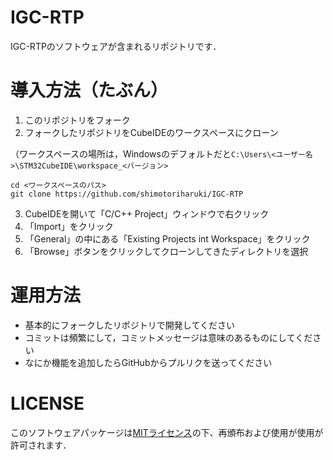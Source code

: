 # IGC-RTP

IGC-RTPのソフトウェアが含まれるリポジトリです．

# 導入方法（たぶん）

1. このリポジトリをフォーク 
2. フォークしたリポジトリをCubeIDEのワークスペースにクローン

（ワークスペースの場所は，Windowsのデフォルトだと`C:\Users\<ユーザー名>\STM32CubeIDE\workspace_<バージョン>`
```
cd <ワークスペースのパス>
git clone https://github.com/shimotoriharuki/IGC-RTP
```
3. CubeIDEを開いて「C/C++ Project」ウィンドウで右クリック
4. 「Import」をクリック
5. 「General」の中にある「Existing Projects int Workspace」をクリック
6. 「Browse」ボタンをクリックしてクローンしてきたディレクトリを選択

# 運用方法
- 基本的にフォークしたリポジトリで開発してください
- コミットは頻繁にして，コミットメッセージは意味のあるものにしてください
- なにか機能を追加したらGitHubからプルリクを送ってください

# LICENSE
このソフトウェアパッケージは[MITライセンス](https://github.com/shimotoriharuki/IGC-RTP/blob/master/LICENSE)の下、再頒布および使用が使用が許可されます．

